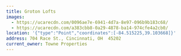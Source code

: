 ```yaml
---
title: Groton Lofts
images:
  - https://ucarecdn.com/0096ae7e-6941-4d7a-8e97-096b9b183c68/
  - https://ucarecdn.com/a383cbb8-0a29-4878-ba14-974cfe4a2cb0/
location: '{"type":"Point","coordinates":[-84.515225,39.103668]}'
address: 704 Race St., Cincinnati, OH  45202
current_owner: Towne Properties
---
```

